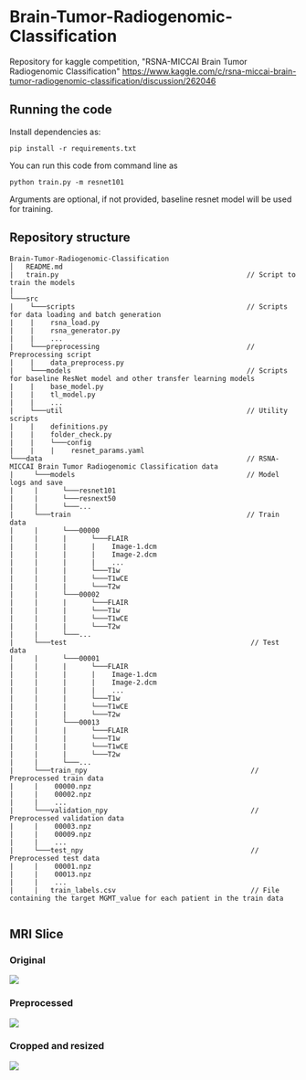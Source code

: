 # Brain-Tumor-Radiogenomic-Classification
Repository for kaggle competition, "RSNA-MICCAI Brain Tumor Radiogenomic Classification" https://www.kaggle.com/c/rsna-miccai-brain-tumor-radiogenomic-classification/discussion/262046

## Running the code

Install dependencies as:

```
pip install -r requirements.txt
```

You can run this code from command line as

```
python train.py -m resnet101
```

Arguments are optional, if not provided, baseline resnet model will be used for training.

## Repository structure
```
Brain-Tumor-Radiogenomic-Classification
│   README.md
|   train.py                                              // Script to train the models
|
└───src
|    └───scripts                                          // Scripts for data loading and batch generation
|    |    rsna_load.py
|    |    rsna_generator.py
|    |    ...
|    └───preprocessing                                    // Preprocessing script
|    |    data_preprocess.py
|    └───models                                           // Scripts for baseline ResNet model and other transfer learning models
|    |    base_model.py
|    |    tl_model.py
|    |    ...
|    └───util                                             // Utility scripts
|    |    definitions.py
|    |    folder_check.py
|    |    └───config
|    |    |    resnet_params.yaml
└───data                                                  // RSNA-MICCAI Brain Tumor Radiogenomic Classification data
|     └───models                                          // Model logs and save
|     |      └───resnet101 
|     |      └───resnext50                                                 
|     |      └───...
|     └───train                                           // Train data
|     |      └───00000 
|     |      |      └───FLAIR
|     |      |      |    Image-1.dcm
|     |      |      |    Image-2.dcm
|     |      |      |    ...
|     |      |      └───T1w
|     |      |      └───T1wCE
|     |      |      └───T2w
|     |      └───00002 
|     |      |      └───FLAIR
|     |      |      └───T1w
|     |      |      └───T1wCE
|     |      |      └───T2w
|     |      └───...
|     └───test                                             // Test data
|     |      └───00001 
|     |      |      └───FLAIR
|     |      |      |    Image-1.dcm
|     |      |      |    Image-2.dcm
|     |      |      |    ...
|     |      |      └───T1w
|     |      |      └───T1wCE
|     |      |      └───T2w
|     |      └───00013 
|     |      |      └───FLAIR
|     |      |      └───T1w
|     |      |      └───T1wCE
|     |      |      └───T2w
|     |      └───...
|     └───train_npy                                        // Preprocessed train data
|     |    00000.npz
|     |    00002.npz
|     |    ...
|     └───validation_npy                                   // Preprocessed validation data
|     |    00003.npz
|     |    00009.npz
|     |    ...
|     └───test_npy                                         // Preprocessed test data
|     |    00001.npz
|     |    00013.npz
|     |    ...
|     |   train_labels.csv                                 // File containing the target MGMT_value for each patient in the train data
      
```

## MRI Slice

### Original

![](https://i.imgur.com/4LDS5XJ.png)

### Preprocessed

![](https://i.imgur.com/0DChBzf.png)

### Cropped and resized

![](https://i.imgur.com/GCp8TpG.png)
